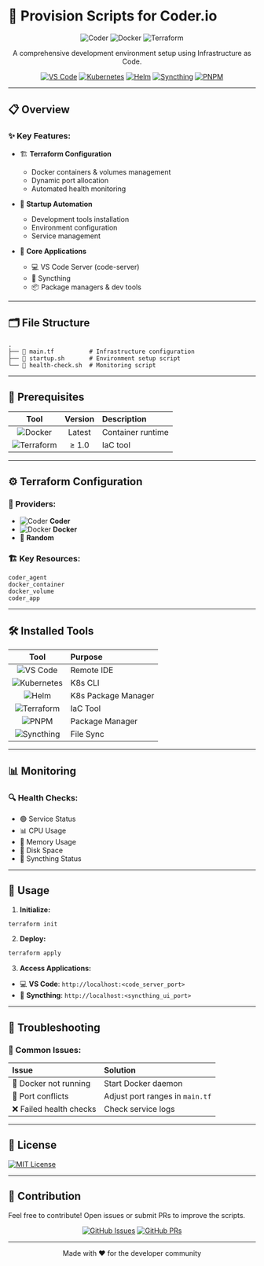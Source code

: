# 🚀 Provision Scripts for Coder.io

<div align="center">

![Coder](https://img.shields.io/badge/Coder.io-1D1D1D?style=for-the-badge&logo=coder&logoColor=white)
![Docker](https://img.shields.io/badge/Docker-2496ED?style=for-the-badge&logo=docker&logoColor=white)
![Terraform](https://img.shields.io/badge/Terraform-7B42BC?style=for-the-badge&logo=terraform&logoColor=white)

A comprehensive development environment setup using Infrastructure as Code.

[![VS Code](https://img.shields.io/badge/VS_Code-007ACC?style=flat-square&logo=visualstudiocode&logoColor=white)](#)
[![Kubernetes](https://img.shields.io/badge/Kubernetes-326CE5?style=flat-square&logo=kubernetes&logoColor=white)](#)
[![Helm](https://img.shields.io/badge/Helm-0F1689?style=flat-square&logo=helm&logoColor=white)](#)
[![Syncthing](https://img.shields.io/badge/Syncthing-0891B2?style=flat-square&logo=syncthing&logoColor=white)](#)
[![PNPM](https://img.shields.io/badge/PNPM-F69220?style=flat-square&logo=pnpm&logoColor=white)](#)

</div>

---

## 📋 Overview

### ✨ Key Features:
- 🏗️ **Terraform Configuration**
  - Docker containers & volumes management
  - Dynamic port allocation
  - Automated health monitoring

- 🔄 **Startup Automation**
  - Development tools installation
  - Environment configuration
  - Service management

- 🎯 **Core Applications**
  - 💻 VS Code Server (code-server)
  - 🔄 Syncthing
  - 📦 Package managers & dev tools

---

## 🗂️ File Structure

```
.
├── 📄 main.tf          # Infrastructure configuration
├── 📄 startup.sh       # Environment setup script
└── 📄 health-check.sh  # Monitoring script
```

---

## 🔧 Prerequisites

<div align="center">

| Tool | Version | Description |
|:----:|:-------:|:------------|
| ![Docker](https://img.shields.io/badge/Docker-2496ED?style=flat-square&logo=docker&logoColor=white) | Latest | Container runtime |
| ![Terraform](https://img.shields.io/badge/Terraform-7B42BC?style=flat-square&logo=terraform&logoColor=white) | ≥ 1.0 | IaC tool |

</div>

---

## ⚙️ Terraform Configuration

### 🔌 Providers:
- ![Coder](https://img.shields.io/badge/Coder-1D1D1D?style=flat-square&logo=coder&logoColor=white) **Coder**
- ![Docker](https://img.shields.io/badge/Docker-2496ED?style=flat-square&logo=docker&logoColor=white) **Docker**
- 🎲 **Random**

### 🏗️ Key Resources:
```hcl
coder_agent
docker_container
docker_volume
coder_app
```

---

## 🛠️ Installed Tools

<div align="center">

| Tool | Purpose |
|:----:|:--------|
| ![VS Code](https://img.shields.io/badge/VS_Code-007ACC?style=flat-square&logo=visualstudiocode&logoColor=white) | Remote IDE |
| ![Kubernetes](https://img.shields.io/badge/kubectl-326CE5?style=flat-square&logo=kubernetes&logoColor=white) | K8s CLI |
| ![Helm](https://img.shields.io/badge/Helm-0F1689?style=flat-square&logo=helm&logoColor=white) | K8s Package Manager |
| ![Terraform](https://img.shields.io/badge/Terraform-7B42BC?style=flat-square&logo=terraform&logoColor=white) | IaC Tool |
| ![PNPM](https://img.shields.io/badge/PNPM-F69220?style=flat-square&logo=pnpm&logoColor=white) | Package Manager |
| ![Syncthing](https://img.shields.io/badge/Syncthing-0891B2?style=flat-square&logo=syncthing&logoColor=white) | File Sync |

</div>

---

## 📊 Monitoring

### 🔍 Health Checks:
- 🟢 Service Status
- 📊 CPU Usage
- 💾 Memory Usage
- 💽 Disk Space
- 🔄 Syncthing Status

---

## 🚀 Usage

1. **Initialize:**
```bash
terraform init
```

2. **Deploy:**
```bash
terraform apply
```

3. **Access Applications:**
- 💻 **VS Code**: `http://localhost:<code_server_port>`
- 🔄 **Syncthing**: `http://localhost:<syncthing_ui_port>`

---

## 🔧 Troubleshooting

### 🚨 Common Issues:

| Issue | Solution |
|:------|:---------|
| 🐳 Docker not running | Start Docker daemon |
| 🔌 Port conflicts | Adjust port ranges in `main.tf` |
| ❌ Failed health checks | Check service logs |

---

## 📄 License

[![MIT License](https://img.shields.io/badge/License-MIT-green.svg)](LICENSE)

---

## 🤝 Contribution

Feel free to contribute! Open issues or submit PRs to improve the scripts.

<div align="center">

[![GitHub Issues](https://img.shields.io/github/issues/username/repo?style=flat-square)](https://github.com/username/repo/issues)
[![GitHub PRs](https://img.shields.io/github/issues-pr/username/repo?style=flat-square)](https://github.com/username/repo/pulls)

</div>

---

<div align="center">

Made with ❤️ for the developer community

</div>
